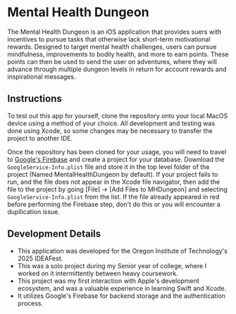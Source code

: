# Mental Health Dungeon

The Mental Health Dungeon is an iOS application that provides suers with incentives to pursue tasks that otherwise lack short-term motivational rewards. Designed to target mental health challenges,
users can pursue mindfulness, improvements to bodily health, and more to earn points. These points can then be used to send the user on adventures, where they will advance through multiple dungeon levels
in return for account rewards and inspirational messages.

## Instructions

To test out this app for yourself, clone the repository onto your local MacOS device using a method of your choice. All development and testing was done using Xcode, so some changes may be necessary to transfer the project to another IDE.

Once the repository has been cloned for your usage, you will need to travel to [Google's Firebase](https://firebase.google.com/) and create a project for your database. Download the `GoogleService-Info.plist` file and store it in the top level folder of the project (Named MentalHealthDungeon by default). If your project fails to run, and the file does not appear in the Xcode file navigator, then add the file to the project by going [File] -> [Add Files to MHDungeon] and selecting `GoogleService-Info.plist` from the list. If the file already appeared in red before performing the Firebase step, don't do this or you will encounter a dupllication issue.

## Development Details
- This application was developed for the Oregon Institute of Technology's 2025 IDEAFest.
- This was a solo project during my Senior year of college, where I worked on it intermittently between heavy coursework.
- This project was my first interaction with Apple's development ecosystem, and was a valuable experience in learning Swift and Xcode.
- It utilizes Google's Firebase for backend storage and the authentication process.
